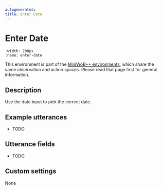 ```yaml
---
autogenerated:
title: Enter Date
---
```


# Enter Date

```{figure} ../../_static/videos/miniwob/enter-date.gif 
:width: 200px
:name: enter-date
```

This environment is part of the <a href='..'>MiniWoB++ environments</a>, which share the same observation and action spaces. Please read that page first for general information.

## Description

Use the date input to pick the correct date.

## Example utterances

* TODO

## Utterance fields

* TODO

## Custom settings

None
